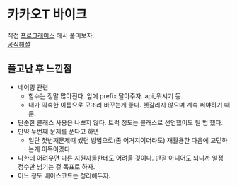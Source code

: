 # 카카오T 바이크
직접 [프로그래머스](https://programmers.co.kr/skill_check_assignments/67) 에서 풀어보자.  
[공식해설](https://tech.kakao.com/2021/02/16/2021-kakao-recruitment-round-2/)

## 풀고난 후 느낀점
- 네이밍 관련
  - 함수는 정말 많아진다. 앞에 prefix 달아주자. api_뭐시기 등.
  - 내가 익숙한 이름으로 모조리 바꾸는게 좋다. 헷갈리지 않으며 계속 써야하기 때문.
- 단순한 클래스 사용은 나쁘지 않다. 트럭 정도는 클래스로 선언했어도 될 법 했다.
- 만약 두번째 문제를 푼다고 하면
  - 일단 첫번째문제때 썼던 방법으로(좀 어거지이더라도) 재활용한 다음에 고민하는게 이득이겠다.
- 나한테 어려우면 다른 지원자들한테도 어려울 것이다. 만점 아니어도 되니까 일정 점수만 넘기는 걸 목표로 하자.
- 어느 정도 베이스코드는 정리해두자.